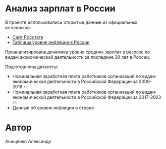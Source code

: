 # Анализ зарплат в России

В проекте использовались открытые данные из официальных источников:

- [Сайт Росстата](https://rosstat.gov.ru/)
- [Таблицы уровня инфляции в России](https://уровень-инфляции.рф/)

Проанализирована динамика уровня средних зарплат в разрезе по видам экономической деятельности за последние 30 лет в России.

Подготовлены датасеты:

- Номинальная заработная плата работников организаций по видам экономической деятельности в Российской Федерации за 2000-2016 гг.
- Номинальная заработная плата работников организаций по видам экономической деятельности в Российской Федерации за 2017-2023 гг.
- Данные об уровне инфляции в стране

# Автор

Анищенко Александр
